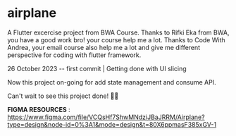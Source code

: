 # airplane

A Flutter excercise project from BWA Course. 
Thanks to Rifki Eka from BWA, you have a good work bro! your course help me a lot. 
Thanks to Code With Andrea, your email course also help me a lot and give me different perspective for coding with flutter framework.

26 October 2023 -- first commit | Getting done with UI slicing 

Now this project on-going for add state management and consume API. 

Can't wait to see this project done! 🤘🏻

**FIGMA RESOURCES** : https://www.figma.com/file/VCQsHf7ShwMNdziJBaJRRM/Airplane?type=design&node-id=0%3A1&mode=design&t=80X6ppmasF385xGV-1


